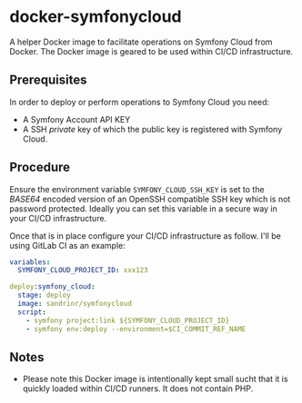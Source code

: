 docker-symfonycloud
===================

A helper Docker image to facilitate operations on Symfony Cloud from Docker.
The Docker image is geared to be used within CI/CD infrastructure.


Prerequisites
-------------

In order to deploy or perform operations to Symfony Cloud you need:
- A Symfony Account API KEY
- A SSH *private* key of which the public key is registered with Symfony Cloud.


Procedure
---------

Ensure the environment variable `SYMFONY_CLOUD_SSH_KEY` is set to the *BASE64*
encoded version of an OpenSSH compatible SSH key which is not password
protected. Ideally you can set this variable in a secure way in your CI/CD
infrastructure.

Once that is in place configure your CI/CD infrastructure as follow. I'll be
using GitLab CI as an example:

```yaml
variables:
  SYMFONY_CLOUD_PROJECT_ID: xxx123

deploy:symfony_cloud:
  stage: deploy
  image: sandrinr/symfonycloud
  script:
    - symfony project:link ${SYMFONY_CLOUD_PROJECT_ID}
    - symfony env:deploy --environment=$CI_COMMIT_REF_NAME
```


Notes
-----

- Please note this Docker image is intentionally kept small sucht that it is
quickly loaded within CI/CD runners. It does not contain PHP.
